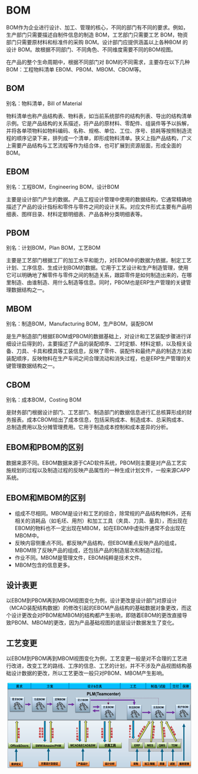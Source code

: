 # BOM

BOM作为企业进行设计、加工、管理的核心，不同的部门有不同的要求。例如，生产部门只需要描述自制件信息的制造 BOM，工艺部门只需要工艺 BOM，物资部门只需要原材料和标准件的采购 BOM。设计部门应提供涵盖以上各种BOM 的设计 BOM。故根据不同部门、不同角色、不同维度需要不同的BOM视图。

在产品的整个生命周期中，根据不同部门对 BOM的不同需求，主要存在以下几种 BOM：工程物料清单 EBOM、PBOM、MBOM、CBOM等。

## BOM

别名：物料清单，Bill of Material

物料清单也称产品结构表、物料表，如当前系统部件的结构列表、导出的结构清单示例。它是产品结构的关系描述，将产品的原材料、零配件、组装件等予以拆解，并将各单项物料如物料编码、名称、规格、单位、工位、序号、损耗等按照制造流程的顺序记录下来，排列成一个清单，即形成物料清单。狭义上指产品结构，广义上需要产品结构与工艺流程等作为结合体，也可扩展到资源层面，形成全面的BOM。

## EBOM

别名：工程BOM，Engineering BOM，设计BOM

主要是设计部门产生的数据。产品工程设计管理中使用的数据结构，它通常精确地描述了产品的设计指标和零件与零件之间的设计关系。对应文件形式主要有产品明细表、图样目录、材料定额明细表、产品各种分类明细表等。

## PBOM

别名：计划BOM，Plan BOM，工艺BOM

主要是工艺部门根据工厂的加工水平和能力，对EBOM中的数据为依据，制定工艺计划、工序信息、生成计划BOM的数据。它用于工艺设计和生产制造管理，使用它可以明确地了解零件与零件之间的制造关系，跟踪零件是如何制造出来的，在哪里制造、由谁制造、用什么制造等信息。同时，PBOM也是ERP生产管理的关键管理数据结构之一。

## MBOM

别名：制造BOM，Manufacturing BOM，生产BOM，装配BOM

是生产制造部门根据EBOM或PBOM的数据基础上，对设计和工艺装配步骤进行详细设计后得到的，主要描述了产品的装配顺序、工时定额、材料定额，以及相关设备、刀具、卡具和模具等工装信息，反映了零件、装配件和最终产品的制造方法和装配顺序，反映物料在生产车间之间合理流动和消失过程，也是ERP生产管理的关键管理数据结构之一。

## CBOM

别名：成本BOM，Costing BOM

是财务部门根据设计部门、工艺部门、制造部门的数据信息进行汇总核算形成的财务报表。成本CBOM给出了成本信息，包括采购成本、制造成本、总采购成本、总制造费用以及分摊管理费用。它用于制造成本控制和成本差异的分析。

## EBOM和PBOM的区别

数据来源不同。EBOM数据来源于CAD软件系统，PBOM则主要是对产品工艺实施规划的过程以及制造过程的反映产品属性的一种生成计划文件，一般来源CAPP系统。

## EBOM和MBOM的区别

* 组成不尽相同。MBOM是设计和工艺的综合，除常规的产品结构物料外，还有相关的消耗品（如毛坯、用剂）和加工工具（夹具、刀具、量具），而出现在EBOM的物料也不一定出现在MBOM，如在EBOM中虚拟件通常不会出现在MBOM中。
* 反映内容侧重点不同。都反映产品结构，但EBOM重点反映产品的组成，MBOM除了反映产品的组成，还包括产品的制造层次和制造过程。
* 作业不同。MBOM是管理文件，EBOM纯粹是技术文件。
* MBOM包含的信息更多。

## 设计表更

以EBOM到PBOM再到MBOM视图变化为例，设计更改是设计部门对原设计（MCAD装配结构数据）的修改引起的EBOM产品结构的基础数据对象更改，而这个设计更改会对PBOM和MBOM的结构都产生影响，即随着EBOM的更改直接导致PBOM、MBOM的更改，因为产品基础视图的底层设计数据发生了变化。

## 工艺变更

以EBOM到PBOM再到MBOM视图变化为例，工艺变更一般是对不合理的工艺进行改进，改变工艺的路线、工序的信息、工艺的计划，并不不涉及产品视图结构基础设计数据的更改，所以工艺更改一般只对PBOM、MBOM产生影响。



![](../images/BOM.png)
